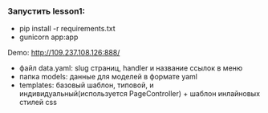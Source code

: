 ### Запустить lesson1:
- pip install -r requirements.txt
- gunicorn app:app

Demo: http://109.237.108.126:888/


- файл data.yaml: slug страниц, handler и название ссылок в меню
- папка models: данные для моделей в формате yaml
- templates: базовый шаблон, типовой, и индивидуальный(используетcя PageController) + шаблон инлайновых стилей css